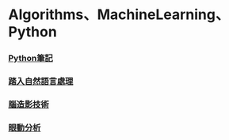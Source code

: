 
# Algorithms、MachineLearning、Python


### [Python筆記](journey.html)

### [踏入自然語言處理](https://evilslive.github.io/NLP)



### [腦造影技術]()

### [眼動分析]()
